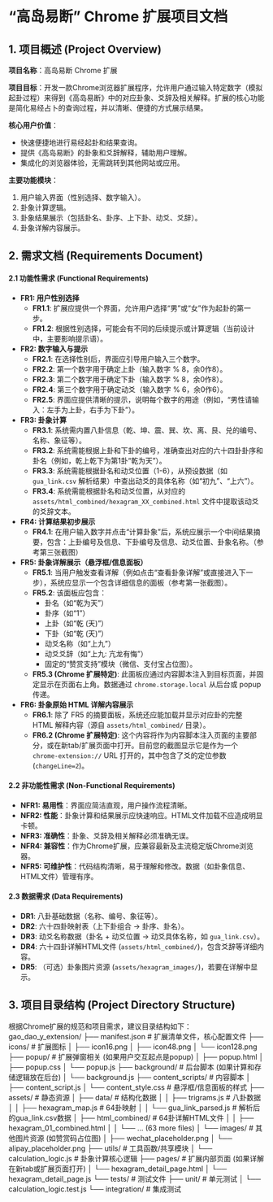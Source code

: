 # “高岛易断” Chrome 扩展项目文档

## 1. 项目概述 (Project Overview)

**项目名称**：高岛易断 Chrome 扩展

**项目目标**：开发一款Chrome浏览器扩展程序，允许用户通过输入特定数字（模拟起卦过程）来得到《高岛易断》中的对应卦象、爻辞及相关解释。扩展的核心功能是简化易经占卜的查询过程，并以清晰、便捷的方式展示结果。

**核心用户价值**：
*   快速便捷地进行易经起卦和结果查询。
*   提供《高岛易断》的卦象和爻辞解释，辅助用户理解。
*   集成化的浏览器体验，无需跳转到其他网站或应用。

**主要功能模块**：
1.  用户输入界面（性别选择、数字输入）。
2.  卦象计算逻辑。
3.  卦象结果展示（包括卦名、卦序、上下卦、动爻、爻辞）。
4.  卦象详解内容展示。

## 2. 需求文档 (Requirements Document)

#### 2.1 功能性需求 (Functional Requirements)

*   **FR1: 用户性别选择**
    *   **FR1.1**: 扩展应提供一个界面，允许用户选择“男”或“女”作为起卦的第一步。
    *   **FR1.2**: 根据性别选择，可能会有不同的后续提示或计算逻辑（当前设计中，主要影响提示语）。
*   **FR2: 数字输入与提示**
    *   **FR2.1**: 在选择性别后，界面应引导用户输入三个数字。
    *   **FR2.2**: 第一个数字用于确定上卦（输入数字 % 8，余0作8）。
    *   **FR2.3**: 第二个数字用于确定下卦（输入数字 % 8，余0作8）。
    *   **FR2.4**: 第三个数字用于确定动爻（输入数字 % 6，余0作6）。
    *   **FR2.5**: 界面应提供清晰的提示，说明每个数字的用途（例如，“男性请输入：左手为上卦，右手为下卦”）。
*   **FR3: 卦象计算**
    *   **FR3.1**: 系统需内置八卦信息（乾、坤、震、巽、坎、离、艮、兑的编号、名称、象征等）。
    *   **FR3.2**: 系统需能根据上卦和下卦的编号，准确查出对应的六十四卦卦序和卦名（例如，乾上乾下为第1卦“乾为天”）。
    *   **FR3.3**: 系统需能根据卦名和动爻位置（1-6），从预设数据（如 `gua_link.csv` 解析结果）中查出动爻的具体名称（如“初九”、“上六”）。
    *   **FR3.4**: 系统需能根据卦名和动爻位置，从对应的 `assets/html_combined/hexagram_XX_combined.html` 文件中提取该动爻的爻辞文本。
*   **FR4: 计算结果初步展示**
    *   **FR4.1**: 在用户输入数字并点击“计算卦象”后，系统应展示一个中间结果摘要，包含：上卦编号及信息、下卦编号及信息、动爻位置、卦象名称。（参考第三张截图）
*   **FR5: 卦象详解展示（悬浮框/信息面板）**
    *   **FR5.1**: 当用户触发查看详解（例如点击“查看卦象详解”或直接进入下一步），系统应显示一个包含详细信息的面板（参考第一张截图）。
    *   **FR5.2**: 该面板应包含：
        *   卦名（如“乾为天”）
        *   卦序（如“1”）
        *   上卦（如“乾 (天)”）
        *   下卦（如“乾 (天)”）
        *   动爻名称（如“上九”）
        *   动爻爻辞（如“上九: 亢龙有悔”）
        *   固定的“赞赏支持”模块（微信、支付宝占位图）。
    *   **FR5.3 (Chrome 扩展特定)**: 此面板应通过内容脚本注入到目标页面，并固定显示在页面右上角。数据通过 `chrome.storage.local` 从后台或 popup 传递。
*   **FR6: 卦象原始 HTML 详解内容展示**
    *   **FR6.1**: 除了 FR5 的摘要面板，系统还应能加载并显示对应卦的完整 HTML 解释内容（源自 `assets/html_combined/` 目录）。
    *   **FR6.2 (Chrome 扩展特定)**: 这个内容将作为内容脚本注入页面的主要部分，或在新tab/扩展页面中打开。目前您的截图显示它是作为一个 `chrome-extension://` URL 打开的，其中包含了爻的定位参数 (`changeLine=2`)。

#### 2.2 非功能性需求 (Non-Functional Requirements)

*   **NFR1: 易用性**：界面应简洁直观，用户操作流程清晰。
*   **NFR2: 性能**：卦象计算和结果展示应快速响应。HTML文件加载不应造成明显卡顿。
*   **NFR3: 准确性**：卦象、爻辞及相关解释必须准确无误。
*   **NFR4: 兼容性**：作为Chrome扩展，应兼容最新及主流稳定版Chrome浏览器。
*   **NFR5: 可维护性**：代码结构清晰，易于理解和修改。数据（如卦象信息、HTML文件）管理有序。

#### 2.3 数据需求 (Data Requirements)

*   **DR1**: 八卦基础数据（名称、编号、象征等）。
*   **DR2**: 六十四卦映射表（上下卦组合 -> 卦序、卦名）。
*   **DR3**: 动爻名称数据（卦名 + 动爻位置 -> 动爻具体名称，如 `gua_link.csv`）。
*   **DR4**: 六十四卦详解HTML文件 (`assets/html_combined/`)，包含爻辞等详细内容。
*   **DR5**: （可选）卦象图片资源 (`assets/hexagram_images/`)，若要在详解中显示。

## 3. 项目目录结构 (Project Directory Structure)

根据Chrome扩展的规范和项目需求，建议目录结构如下：
gao_dao_y_extension/
├── manifest.json # 扩展清单文件，核心配置文件
├── icons/ # 扩展图标
│ ├── icon16.png
│ ├── icon48.png
│ └── icon128.png
├── popup/ # 扩展弹窗相关 (如果用户交互起点是popup)
│ ├── popup.html
│ ├── popup.css
│ └── popup.js
├── background/ # 后台脚本 (如果计算和存储逻辑放在后台)
│ └── background.js
├── content_scripts/ # 内容脚本
│ ├── content_script.js
│ └── content_style.css # 悬浮框/信息面板的样式
├── assets/ # 静态资源
│ ├── data/ # 结构化数据
│ │ ├── trigrams.js # 八卦数据
│ │ ├── hexagram_map.js # 64卦映射
│ │ └── gua_link_parsed.js # 解析后的gua_link.csv数据
│ ├── html_combined/ # 64卦详解HTML文件
│ │ ├── hexagram_01_combined.html
│ │ └── ... (63 more files)
│ └── images/ # 其他图片资源 (如赞赏码占位图)
│ ├── wechat_placeholder.png
│ └── alipay_placeholder.png
├── utils/ # 工具函数/共享模块
│ └── calculation_logic.js # 卦象计算核心逻辑
├── pages/ # 扩展内部页面 (如果详解在新tab或扩展页面打开)
│ └── hexagram_detail_page.html
│ └── hexagram_detail_page.js
└── tests/ # 测试文件
├── unit/ # 单元测试
│ └── calculation_logic.test.js
└── integration/ # 集成测试